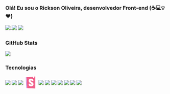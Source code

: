  ### Olá! Eu sou o Rickson Oliveira, desenvolvedor Front-end (:coffee::computer::bulb::heart:)
 <div align="left">
   <a href = "mailto:rickson.patrick13@gmail.com"><img align="center"  width="40" src="https://cdn-icons-png.flaticon.com/512/2913/2913990.png"> </a> 
  <a href="https://www.linkedin.com/in/rickson-oliveira-dev/" target="_blank"><img  align="center"   width="40"  src="https://cdn-icons-png.flaticon.com/512/145/145807.png" target="_blank"></a> 
<a href="http://api.whatsapp.com/send?phone=5519995689263" target="_blank"><img  align="center"  width="40" src="https://cdn-icons-png.flaticon.com/512/185/185988.png" target="_blank"> </a> 
 </div>

##  
 
 ### GitHub Stats
 <div align="start">
  <a href="https://github.com/Rickson298">
  <img align="start"
       width="auto" src="https://github-readme-stats.vercel.app/api/top-langs/?username=Rickson298&layout=compact&langs_count=10&theme=nightowl&hide_border=true"/>

   </a>
    </div>
 
 ### Tecnologias 
 <div>
<div>
  
<img 
 align="center"
 src="https://www.tutomena.com/assets/thumbnails/svelte.png" width="40" />
<img 
 align="center"
 src="https://static-00.iconduck.com/assets.00/npm-icon-512x512-qtfdrf37.png" width="40" />
<img
 align="center"
	src="https://pbs.twimg.com/profile_images/1373286104560979974/Htdxwmba_400x400.png"
	width="40"
/>
<img
 align="center"
	src="https://raw.githubusercontent.com/github/explore/80688e429a7d4ef2fca1e82350fe8e3517d3494d/topics/storybook/storybook.png"
	width="40"
/>
<img
 align="center"
	src="https://user-images.githubusercontent.com/11247099/145112184-a9ff6727-661c-439d-9ada-963124a281f7.png"
	width="40"
/>
<img align="center" src="https://testing-library.com/img/logo-large.png" width="40" />
<img
	align="center"
 src="https://me-dutour-mathieu.gallerycdn.vsassets.io/extensions/me-dutour-mathieu/vscode-github-actions/3.0.1/1596182639279/Microsoft.VisualStudio.Services.Icons.Default"
	width="40"
/>
<img
 align="center"
	src="https://brandslogos.com/wp-content/uploads/images/large/react-logo-black-and-white.png"
	width="40"
/>
<img
 align="center"
	src="https://miro.medium.com/v2/resize:fit:1400/1*elhu-42TzQEdsFjKDbQhhA.png"
	width="44"
/>
<img
 align="center"
src="https://camo.githubusercontent.com/179d66ab2b0321726c88a586c4ad38802e7113a3c98c6fd3f0156c01c98cfd14/68747470733a2f2f6672616d657275736572636f6e74656e742e636f6d2f696d616765732f34386861395a52396f5a51475136675a38595566456c50335430412e706e67"
width="44"
/>
<img
 align="center"
src="![image](https://github.com/Rickson298/Rickson298/assets/88171582/00065ebe-50ba-4ece-97fb-4791056ead49)
"
width="44"
/>

</div>
 
 
 </div>


 
